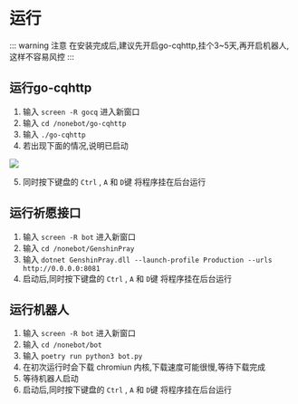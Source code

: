 # 运行
::: warning 注意
在安装完成后,建议先开启go-cqhttp,挂个3~5天,再开启机器人,这样不容易风控
:::
## 运行go-cqhttp
1. 输入 `screen -R gocq` 进入新窗口
2. 输入 `cd /nonebot/go-cqhttp`
3. 输入 `./go-cqhttp`
4. 若出现下面的情况,说明已启动
<img src='/image/easy/run/gocq1.png'>

5. 同时按下键盘的 `Ctrl` , `A` 和 `D`键 将程序挂在后台运行  

## 运行祈愿接口
1. 输入 `screen -R bot` 进入新窗口
2. 输入 `cd /nonebot/GenshinPray`
3. 输入 `dotnet GenshinPray.dll --launch-profile Production --urls http://0.0.0.0:8081`
4. 启动后,同时按下键盘的 `Ctrl` , `A` 和 `D`键 将程序挂在后台运行

## 运行机器人
1. 输入 `screen -R bot` 进入新窗口
2. 输入 `cd /nonebot/bot`
3. 输入 `poetry run python3 bot.py`
4. 在初次运行时会下载 chromiun 内核,下载速度可能很慢,等待下载完成
5. 等待机器人启动  
6. 启动后,同时按下键盘的 `Ctrl` , `A` 和 `D`键 将程序挂在后台运行
